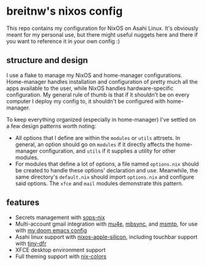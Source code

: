 # breitnw's nixos config
This repo contains my configuration for NixOS on Asahi Linux. It's obviously meant for my personal use, but there might 
useful nuggets here and there if you want to reference it in your own config :)

## structure and design
I use a flake to manage my NixOS and home-manager configurations. Home-manager handles installation and configuration of pretty much all the apps available to the user, while NixOS handles hardware-specific configuration. My general rule of thumb is that if it shouldn't be on every computer I deploy my config to, it shouldn't be configured with home-manager. 

To keep everything organized (especially in home-manager) I've settled on a few design patterns worth noting: 

- All options that I define are within the `modules` or `utils` attrsets. In general, an option should go on `modules` if it directly affects the home-manager configuration, and `utils` if it supplies a utility for other modules. 
- For modules that define a lot of options, a file named `options.nix` should be created to handle these options' declaration and use. Meanwhile, the same directory's `default.nix` should import `options.nix` and configure said options. The `xfce` and `mail` modules demonstrate this pattern. 

## features
- Secrets management with [sops-nix](https://github.com/Mic92/sops-nix)
- Multi-account gmail integration with [mu4e](https://github.com/emacsmirror/mu4e), [mbsync](https://github.com/gburd/isync), and [msmtp](https://github.com/marlam/msmtp), for use with [my doom emacs config](https://github.com/breitnw/doom)
- Asahi linux support with [nixos-apple-silicon](https://github.com/tpwrules/nixos-apple-silicon), including touchbar support with [tiny-dfr](https://github.com/WhatAmISupposedToPutHere/tiny-dfr)
- XFCE desktop environment support
- Full theming support with [nix-colors](https://github.com/Misterio77/nix-colors)
